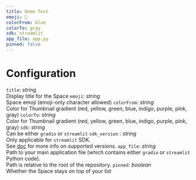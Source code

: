 ```yaml
---
title: Demo Test
emoji: 🐢
colorFrom: blue
colorTo: gray
sdk: streamlit
app_file: app.py
pinned: false
---
```

# Configuration
`title`: _string_  
Display title for the Space
`emoji`: _string_  
Space emoji (emoji-only character allowed)
`colorFrom`: _string_  
Color for Thumbnail gradient (red, yellow, green, blue, indigo, purple, pink, gray)
`colorTo`: _string_  
Color for Thumbnail gradient (red, yellow, green, blue, indigo, purple, pink, gray)
`sdk`: _string_  
Can be either `gradio` or `streamlit`
`sdk_version` : _string_  
Only applicable for `streamlit` SDK.  
See [doc](https://hf.co/docs/hub/spaces) for more info on supported versions.
`app_file`: _string_  
Path to your main application file (which contains either `gradio` or `streamlit` Python code).  
Path is relative to the root of the repository.
`pinned`: _boolean_  
Whether the Space stays on top of your list